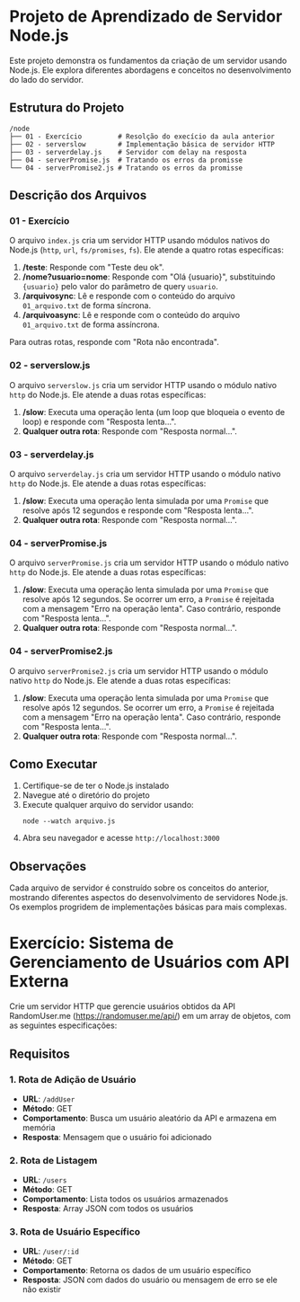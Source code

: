 # Projeto de Aprendizado de Servidor Node.js

Este projeto demonstra os fundamentos da criação de um servidor usando Node.js. Ele explora diferentes abordagens e conceitos no desenvolvimento do lado do servidor.

## Estrutura do Projeto

```
/node
├── 01 - Exercício         # Resolção do execício da aula anterior
├── 02 - serverslow        # Implementação básica de servidor HTTP
├── 03 - serverdelay.js    # Servidor com delay na resposta
├── 04 - serverPromise.js  # Tratando os erros da promisse
└── 04 - serverPromise2.js # Tratando os erros da promisse
```

## Descrição dos Arquivos

### 01 - Exercício
O arquivo `index.js` cria um servidor HTTP usando módulos nativos do Node.js (`http`, `url`, `fs/promises`, `fs`). Ele atende a quatro rotas específicas:

1. **/teste**: Responde com "Teste deu ok".
2. **/nome?usuario=nome**: Responde com "Olá {usuario}", substituindo `{usuario}` pelo valor do parâmetro de query `usuario`.
3. **/arquivosync**: Lê e responde com o conteúdo do arquivo `01_arquivo.txt` de forma síncrona.
4. **/arquivoasync**: Lê e responde com o conteúdo do arquivo `01_arquivo.txt` de forma assíncrona.

Para outras rotas, responde com "Rota não encontrada".

### 02 - serverslow.js
O arquivo `serverslow.js` cria um servidor HTTP usando o módulo nativo `http` do Node.js. Ele atende a duas rotas específicas:

1. **/slow**: Executa uma operação lenta (um loop que bloqueia o evento de loop) e responde com "Resposta lenta...".
2. **Qualquer outra rota**: Responde com "Resposta normal...".

### 03 - serverdelay.js
O arquivo `serverdelay.js` cria um servidor HTTP usando o módulo nativo `http` do Node.js. Ele atende a duas rotas específicas:

1. **/slow**: Executa uma operação lenta simulada por uma `Promise` que resolve após 12 segundos e responde com "Resposta lenta...".
2. **Qualquer outra rota**: Responde com "Resposta normal...".

### 04 - serverPromise.js
O arquivo `serverPromise.js` cria um servidor HTTP usando o módulo nativo `http` do Node.js. Ele atende a duas rotas específicas:

1. **/slow**: Executa uma operação lenta simulada por uma `Promise` que resolve após 12 segundos. Se ocorrer um erro, a `Promise` é rejeitada com a mensagem "Erro na operação lenta". Caso contrário, responde com "Resposta lenta...".
2. **Qualquer outra rota**: Responde com "Resposta normal...".

### 04 - serverPromise2.js
O arquivo `serverPromise2.js` cria um servidor HTTP usando o módulo nativo `http` do Node.js. Ele atende a duas rotas específicas:

1. **/slow**: Executa uma operação lenta simulada por uma `Promise` que resolve após 12 segundos. Se ocorrer um erro, a `Promise` é rejeitada com a mensagem "Erro na operação lenta". Caso contrário, responde com "Resposta lenta...".
2. **Qualquer outra rota**: Responde com "Resposta normal...".


## Como Executar

1. Certifique-se de ter o Node.js instalado
2. Navegue até o diretório do projeto
3. Execute qualquer arquivo do servidor usando:
   ```
   node --watch arquivo.js
   ```
4. Abra seu navegador e acesse `http://localhost:3000`

## Observações
Cada arquivo de servidor é construído sobre os conceitos do anterior, mostrando diferentes aspectos do desenvolvimento de servidores Node.js. Os exemplos progridem de implementações básicas para mais complexas.


# Exercício: Sistema de Gerenciamento de Usuários com API Externa

Crie um servidor HTTP que gerencie usuários obtidos da API RandomUser.me (https://randomuser.me/api/) em um array de objetos, com as seguintes especificações:

## Requisitos

### 1. Rota de Adição de Usuário
- **URL**: `/addUser`
- **Método**: GET
- **Comportamento**: Busca um usuário aleatório da API e armazena em memória
- **Resposta**: Mensagem que o usuário foi adicionado

### 2. Rota de Listagem
- **URL**: `/users`
- **Método**: GET
- **Comportamento**: Lista todos os usuários armazenados
- **Resposta**: Array JSON com todos os usuários

### 3. Rota de Usuário Específico
- **URL**: `/user/:id`
- **Método**: GET
- **Comportamento**: Retorna os dados de um usuário específico
- **Resposta**: JSON com dados do usuário ou mensagem de erro se ele não existir
